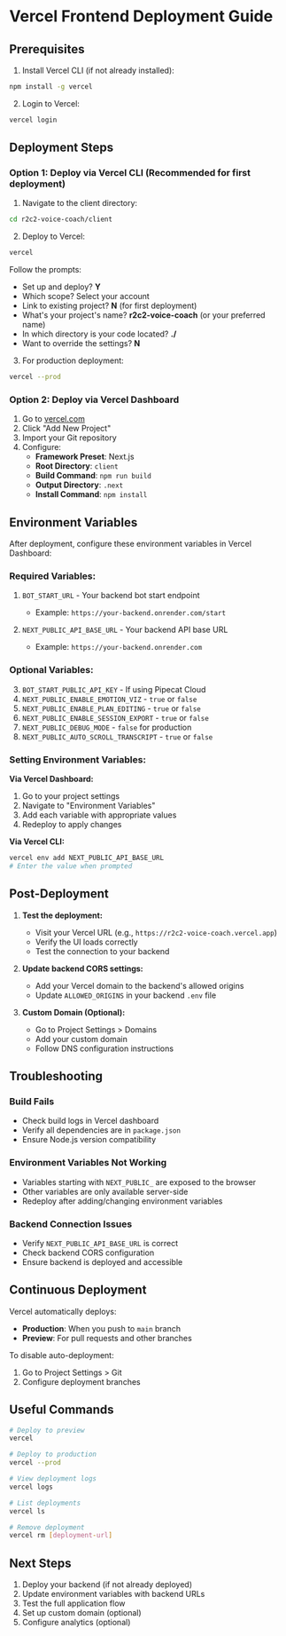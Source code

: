 # Vercel Frontend Deployment Guide

## Prerequisites

1. Install Vercel CLI (if not already installed):
```bash
npm install -g vercel
```

2. Login to Vercel:
```bash
vercel login
```

## Deployment Steps

### Option 1: Deploy via Vercel CLI (Recommended for first deployment)

1. Navigate to the client directory:
```bash
cd r2c2-voice-coach/client
```

2. Deploy to Vercel:
```bash
vercel
```

Follow the prompts:
- Set up and deploy? **Y**
- Which scope? Select your account
- Link to existing project? **N** (for first deployment)
- What's your project's name? **r2c2-voice-coach** (or your preferred name)
- In which directory is your code located? **./** 
- Want to override the settings? **N**

3. For production deployment:
```bash
vercel --prod
```

### Option 2: Deploy via Vercel Dashboard

1. Go to [vercel.com](https://vercel.com)
2. Click "Add New Project"
3. Import your Git repository
4. Configure:
   - **Framework Preset**: Next.js
   - **Root Directory**: `client`
   - **Build Command**: `npm run build`
   - **Output Directory**: `.next`
   - **Install Command**: `npm install`

## Environment Variables

After deployment, configure these environment variables in Vercel Dashboard:

### Required Variables:

1. `BOT_START_URL` - Your backend bot start endpoint
   - Example: `https://your-backend.onrender.com/start`

2. `NEXT_PUBLIC_API_BASE_URL` - Your backend API base URL
   - Example: `https://your-backend.onrender.com`

### Optional Variables:

3. `BOT_START_PUBLIC_API_KEY` - If using Pipecat Cloud
4. `NEXT_PUBLIC_ENABLE_EMOTION_VIZ` - `true` or `false`
5. `NEXT_PUBLIC_ENABLE_PLAN_EDITING` - `true` or `false`
6. `NEXT_PUBLIC_ENABLE_SESSION_EXPORT` - `true` or `false`
7. `NEXT_PUBLIC_DEBUG_MODE` - `false` for production
8. `NEXT_PUBLIC_AUTO_SCROLL_TRANSCRIPT` - `true` or `false`

### Setting Environment Variables:

**Via Vercel Dashboard:**
1. Go to your project settings
2. Navigate to "Environment Variables"
3. Add each variable with appropriate values
4. Redeploy to apply changes

**Via Vercel CLI:**
```bash
vercel env add NEXT_PUBLIC_API_BASE_URL
# Enter the value when prompted
```

## Post-Deployment

1. **Test the deployment:**
   - Visit your Vercel URL (e.g., `https://r2c2-voice-coach.vercel.app`)
   - Verify the UI loads correctly
   - Test the connection to your backend

2. **Update backend CORS settings:**
   - Add your Vercel domain to the backend's allowed origins
   - Update `ALLOWED_ORIGINS` in your backend `.env` file

3. **Custom Domain (Optional):**
   - Go to Project Settings > Domains
   - Add your custom domain
   - Follow DNS configuration instructions

## Troubleshooting

### Build Fails
- Check build logs in Vercel dashboard
- Verify all dependencies are in `package.json`
- Ensure Node.js version compatibility

### Environment Variables Not Working
- Variables starting with `NEXT_PUBLIC_` are exposed to the browser
- Other variables are only available server-side
- Redeploy after adding/changing environment variables

### Backend Connection Issues
- Verify `NEXT_PUBLIC_API_BASE_URL` is correct
- Check backend CORS configuration
- Ensure backend is deployed and accessible

## Continuous Deployment

Vercel automatically deploys:
- **Production**: When you push to `main` branch
- **Preview**: For pull requests and other branches

To disable auto-deployment:
1. Go to Project Settings > Git
2. Configure deployment branches

## Useful Commands

```bash
# Deploy to preview
vercel

# Deploy to production
vercel --prod

# View deployment logs
vercel logs

# List deployments
vercel ls

# Remove deployment
vercel rm [deployment-url]
```

## Next Steps

1. Deploy your backend (if not already deployed)
2. Update environment variables with backend URLs
3. Test the full application flow
4. Set up custom domain (optional)
5. Configure analytics (optional)
